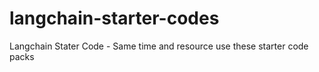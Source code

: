 # langchain-starter-codes
Langchain Stater Code - Same time and resource use these starter code packs
